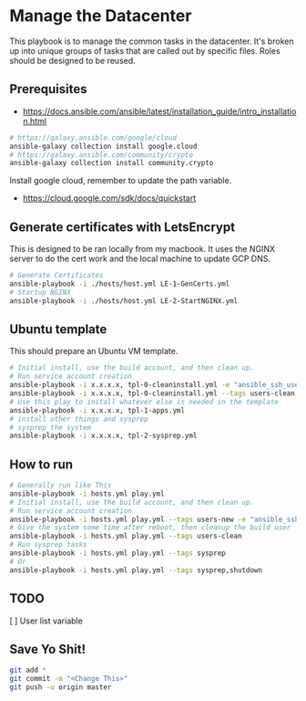 # Manage the Datacenter
This playbook is to manage the common tasks in the datacenter. It's broken up into unique groups of tasks that are called out by specific files. Roles should be designed to be reused.

## Prerequisites
* https://docs.ansible.com/ansible/latest/installation_guide/intro_installation.html
```bash
# https://galaxy.ansible.com/google/cloud
ansible-galaxy collection install google.cloud
# https://galaxy.ansible.com/community/crypto
ansible-galaxy collection install community.crypto
```

Install google cloud, remember to update the path variable.
* https://cloud.google.com/sdk/docs/quickstart

## Generate certificates with LetsEncrypt
This is designed to be ran locally from my macbook. It uses the NGINX server to do the cert work and the local machine to update GCP DNS.

```bash
# Generate Certificates
ansible-playbook -i ./hosts/host.yml LE-1-GenCerts.yml
# Startup NGINX
ansible-playbook -i ./hosts/host.yml LE-2-StartNGINX.yml
```

## Ubuntu template
This should prepare an Ubuntu VM template.

```bash
# Initial install, use the build account, and then clean up.
# Run service account creation
ansible-playbook -i x.x.x.x, tpl-0-cleaninstall.yml -e "ansible_ssh_user=usr-build" -K
ansible-playbook -i x.x.x.x, tpl-0-cleaninstall.yml --tags users-clean
# Use this play to install whatever else is needed in the template
ansible-playbook -i x.x.x.x, tpl-1-apps.yml
# install other things and sysprep
# sysprep the system
ansible-playbook -i x.x.x.x, tpl-2-sysprep.yml
```









## How to run
```bash
# Generally run like This
ansible-playbook -i hosts.yml play.yml
# Initial install, use the build account, and then clean up.
# Run service account creation
ansible-playbook -i hosts.yml play.yml --tags users-new -e "ansible_ssh_user=usr-build" -K
# Give the system some time after reboot, then cleanup the build user
ansible-playbook -i hosts.yml play.yml --tags users-clean
# Run sysprep tasks
ansible-playbook -i hosts.yml play.yml --tags sysprep
# Or
ansible-playbook -i hosts.yml play.yml --tags sysprep,shutdown
```
## TODO
[ ] User list variable

## Save Yo Shit!
```bash
git add *
git commit -m "<Change This>"
git push -u origin master
```
